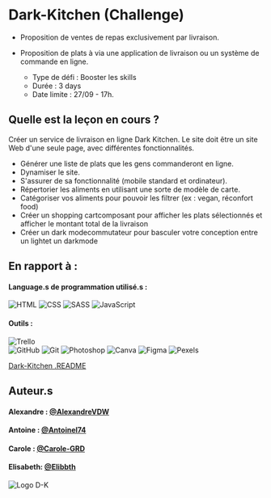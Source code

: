 # Dark-Kitchen (Challenge) 

- Proposition de ventes de repas exclusivement par livraison.
- Proposition de plats à via une application de livraison ou un système de commande en ligne.


    - Type de défi : Booster les skills
    - Durée : 3 days
    - Date limite : 27/09 - 17h.
    

## Quelle est la leçon en cours ?

Créer un service de livraison en ligne Dark Kitchen. 
Le site doit être un site Web d'une seule page, avec différentes fonctionnalités.

- Générer une liste de plats que les gens commanderont en ligne.
- Dynamiser le site.
- S'assurer de sa fonctionnalité (mobile standard et ordinateur).
- Répertorier les aliments en utilisant une sorte de modèle de carte.
- Catégoriser vos aliments pour pouvoir les filtrer (ex : vegan, réconfort food)
- Créer un shopping cartcomposant pour afficher les plats sélectionnés et afficher le montant total de la livraison
- Créer un dark modecommutateur pour basculer votre conception entre un lightet un darkmode
## En rapport à :

#### Language.s de programmation utilisé.s :

![HTML](https://img.shields.io/badge/HTML5-E34F26?style=for-the-badge&logo=html5&logoColor=white)
![CSS](https://img.shields.io/badge/CSS3-1572B6?style=for-the-badge&logo=css3&logoColor=white)
![SASS](https://img.shields.io/badge/Sass-CC6699?style=for-the-badge&logo=sass&logoColor=white)
![JavaScript](https://img.shields.io/badge/JavaScript-323330?style=for-the-badge&logo=javascript&logoColor=F7DF1E)

#### Outils :

![Trello](https://img.shields.io/badge/Trello-0052CC?style=for-the-badge&logo=trello&logoColor=white)    
![GitHub](https://img.shields.io/badge/GitHub-100000?style=for-the-badge&logo=github&logoColor=white)
![Git](https://img.shields.io/badge/GIT-E44C30?style=for-the-badge&logo=git&logoColor=white)
![Photoshop](https://img.shields.io/badge/Adobe%20Photoshop-31A8FF?style=for-the-badge&logo=Adobe%20Photoshop&logoColor=black)
![Canva](https://img.shields.io/badge/Canva-%2300C4CC.svg?&style=for-the-badge&logo=Canva&logoColor=white)
![Figma](https://img.shields.io/badge/Figma-F24E1E?style=for-the-badge&logo=figma&logoColor=white)
![Pexels](https://img.shields.io/badge/Pexels-05A081?style=for-the-badge&logo=pexels&logoColor=white)

[Dark-Kitchen .README](https://github.com/becodeorg/CRL-KELLER-6/blob/main/1.TRAIL/2.The-Hill/1.DOM/7.Dark-Kitchen/readme.md)


## Auteur.s

#### Alexandre : [@AlexandreVDW](https://github.com/AlexandreVDW)
#### Antoine : [@Antoinel74](https://github.com/antoinel74)
#### Carole : [@Carole-GRD](https://github.com/Carole-GRD)
#### Elisabeth: [@Elibbth](https://github.com/Elibbth) 

![Logo D-K](https://scontent.fcrl2-1.fna.fbcdn.net/v/t39.30808-6/277574351_411485820930691_6655364937035315270_n.jpg?_nc_cat=102&ccb=1-7&_nc_sid=a2f6c7&_nc_ohc=opFuzhrrkGYAX__Qx9C&_nc_ht=scontent.fcrl2-1.fna&oh=00_AfDxbytpZIXtlk-kdog8vKHZOUs0-cGlt3S5YB1BqUXQOw&oe=65196B93)

